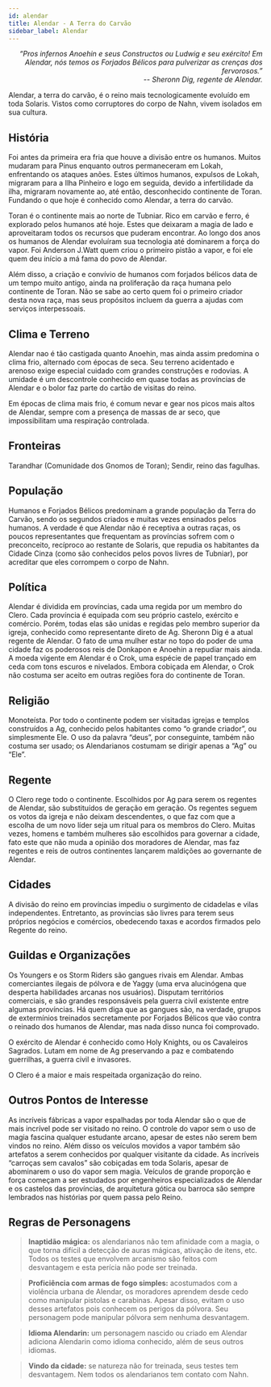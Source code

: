 ```yaml
---
id: alendar
title: Alendar - A Terra do Carvão
sidebar_label: Alendar
---
```

<p style="text-align:right;">
<i>“Pros infernos Anoehin e seus Constructos ou Ludwig e seu exército! Em Alendar, nós temos os Forjados Bélicos para pulverizar as crenças dos fervorosos.”<br/>
-- Sheronn Dig, regente de Alendar.</i>
</p>

Alendar, a terra do carvão, é o reino mais tecnologicamente evoluído em toda Solaris. Vistos como corruptores do corpo de Nahn, vivem isolados em sua cultura.

## História

Foi antes da primeira era fria que houve a divisão entre os humanos. Muitos mudaram para Pinus enquanto outros permaneceram em Lokah, enfrentando os ataques anões. 
Estes últimos humanos, expulsos de Lokah, migraram para a Ilha Pinheiro e logo em seguida, devido a infertilidade da ilha, migraram novamente ao, até então, desconhecido continente de Toran. Fundando o que hoje é conhecido como Alendar, a terra do carvão.

Toran é o continente mais ao norte de Tubniar. Rico em carvão e ferro, é explorado pelos humanos até hoje. Estes que deixaram a magia de lado e aproveitaram todos os recursos que puderam encontrar. Ao longo dos anos os humanos de Alendar evoluíram sua tecnologia até dominarem a força do vapor. Foi Anderson J.Watt quem criou o primeiro pistão a vapor, e foi ele quem deu início a má fama do povo de Alendar.

Além disso, a criação e convívio de humanos com forjados bélicos data de um tempo muito antigo, ainda na proliferação da raça humana pelo continente de Toran. Não se sabe ao certo quem foi o primeiro criador desta nova raça, mas seus propósitos incluem da guerra a ajudas com serviços interpessoais. 

## Clima e Terreno

Alendar nao é tão castigada quanto Anoehin, mas ainda assim predomina o clima frio, alternado com épocas de seca. Seu terreno acidentado e arenoso exige especial cuidado com grandes construções e rodovias. A umidade é um descontrole conhecido em quase todas as províncias de Alendar e o bolor faz parte do cartão de visitas do reino.

Em épocas de clima mais frio, é comum nevar e gear nos picos mais altos de Alendar, sempre com a presença de massas de ar seco, que impossibilitam uma respiração controlada.

## Fronteiras

Tarandhar (Comunidade dos Gnomos de Toran); Sendir, reino das fagulhas.

## População

Humanos e Forjados Bélicos predominam a grande população da Terra do Carvão, sendo os segundos criados e muitas vezes ensinados pelos humanos. A verdade é que Alendar não é receptiva a outras raças, os poucos representantes que frequentam as províncias sofrem com o preconceito, recíproco ao restante de Solaris, que repudia os habitantes da Cidade Cinza (como são conhecidos pelos povos livres de Tubniar), por acreditar que eles corrompem o corpo de Nahn.

## Política

Alendar é dividida em províncias, cada uma regida por um membro do Clero. Cada província é equipada com seu próprio castelo, exército e comércio. Porém, todas elas são unidas e regidas pelo membro superior da igreja, conhecido como representante direto de Ag. Sheronn Dig é a atual regente de Alendar. O fato de uma mulher estar no topo do poder de uma cidade faz os poderosos reis de Donkapon e Anoehin a repudiar mais ainda.
A moeda vigente em Alendar é o Crok, uma espécie de papel trançado em ceda com tons escuros e nivelados. Embora cobiçada em Alendar, o Crok não costuma ser aceito em outras regiões fora do continente de Toran.

## Religião

Monoteísta. Por todo o continente podem ser visitadas igrejas e templos construídos a Ag, conhecido pelos habitantes como “o grande criador”, ou simplesmente Ele. O uso da palavra “deus”, por conseguinte, também não costuma ser usado; os Alendarianos costumam se dirigir apenas a “Ag” ou “Ele”. 

## Regente

O Clero rege todo o continente. Escolhidos por Ag para serem os regentes de Alendar, são substituídos de geração em geração. Os regentes seguem os votos da igreja e não deixam descendentes, o que faz com que a escolha de um novo líder seja um ritual para os membros do Clero. Muitas vezes, homens e também mulheres são escolhidos para governar a cidade, fato este que não muda a opinião dos moradores de Alendar, mas faz regentes e reis de outros continentes lançarem maldições ao governante de Alendar.

## Cidades

A divisão do reino em províncias impediu o surgimento de cidadelas e vilas independentes. Entretanto, as províncias são livres para terem seus próprios negócios e comércios, obedecendo taxas e acordos firmados pelo Regente do reino.

## Guildas e Organizações

Os Youngers e os Storm Riders são gangues rivais em Alendar. Ambas comerciantes ilegais de pólvora e de Yaggy (uma erva alucinógena que desperta habilidades arcanas nos usuários). Disputam territórios comerciais, e são grandes responsáveis pela guerra civil existente entre algumas províncias. Há quem diga que as gangues são, na verdade, grupos de extermínios treinados secretamente por Forjados Bélicos que vão contra o reinado dos humanos de Alendar, mas nada disso nunca foi comprovado.

O exército de Alendar é conhecido como Holy Knights, ou os Cavaleiros Sagrados. Lutam em nome de Ag preservando a paz e combatendo guerrilhas, a guerra civil e invasores.

O Clero é a maior e mais respeitada organização do reino.

## Outros Pontos de Interesse

As incríveis fábricas a vapor espalhadas por toda Alendar são o que de mais incrível pode ser visitado no reino. O controle do vapor sem o uso de magia fascina qualquer estudante arcano, apesar de estes não serem bem vindos no reino.
Além disso os veículos movidos a vapor também são artefatos a serem conhecidos por qualquer visitante da cidade. As incríveis “carroças sem cavalos” são cobiçadas em toda Solaris, apesar de abominarem o uso do vapor sem magia. Veículos de grande proporção e força começam a ser estudados por engenheiros especializados de Alendar e os castelos das províncias, de arquitetura gótica ou barroca são sempre lembrados nas histórias por quem passa pelo Reino.

## Regras de Personagens

> **Inaptidão mágica:** os alendarianos não tem afinidade com a magia, o que torna difícil a detecção de auras mágicas, ativação de itens, etc. Todos os testes que envolvem arcanismo são feitos com desvantagem e esta perícia não pode ser treinada.

> **Proficiência com armas de fogo simples:** acostumados com a violência urbana de Alendar, os moradores aprendem desde cedo como manipular pistolas e carabinas. Apesar disso, evitam o uso desses artefatos pois conhecem os perigos da pólvora. Seu personagem pode manipular pólvora sem nenhuma desvantagem.

> **Idioma Alendarin:** um personagem nascido ou criado em Alendar adiciona Alendarin como idioma conhecido, além de seus outros idiomas.

> **Vindo da cidade:** se natureza não for treinada, seus testes tem desvantagem. Nem todos os alendarianos tem contato com Nahn.

